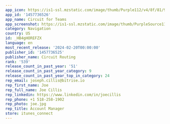 ```yaml
---
app_icon: https://is1-ssl.mzstatic.com/image/thumb/Purple112/v4/8f/81/93/8f819302-e273-958d-551f-ec2327dd45fb/TeamsAppIcon-0-0-1x_U007emarketing-0-10-0-0-85-220.png/1024x1024bb.png
app_id: '1457736526'
app_name: Circuit for Teams
app_screenshot: https://is1-ssl.mzstatic.com/image/thumb/PurpleSource116/v4/18/a4/3b/18a43bed-5391-b4b2-8466-251cfdc3617a/f2c3b112-02f3-406d-9dbd-ad62ee00db7c_iOS_01_5.5_USA.jpg/1242x2208bb.png
category: Navigation
country: US
id: _HB4gHOREFZX
language: en
most_recent_release: '2024-02-20T00:00:00'
publisher_id: '1457736525'
publisher_name: Circuit Routing
rank: '539'
release_count_in_past_year: '51'
release_count_in_past_year_category: 9
release_count_in_past_year_top_in_category: 24
rep_email: joseph.cillis@bitrise.io
rep_first_name: Joe
rep_full_name: Joe Cillis
rep_linkedin: https://www.linkedin.com/in/joecillis
rep_phone: +1 518-258-1902
rep_photo: joe.jpg
rep_title: Account Manager
store: itunes_connect
---
```

